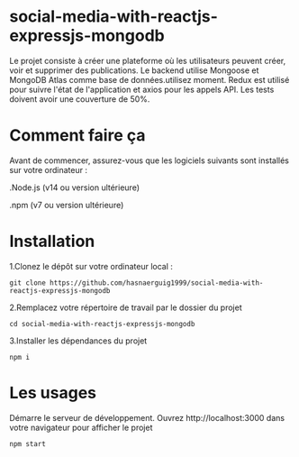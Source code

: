# social-media-with-reactjs-expressjs-mongodb
Le projet consiste à créer une plateforme où les utilisateurs peuvent créer, voir et supprimer des publications.  Le backend utilise Mongoose et MongoDB Atlas comme base de données.utilisez moment. Redux est utilisé pour suivre l'état de l'application et axios pour les appels API. Les tests doivent avoir une couverture de 50%. 

# Comment faire ça
Avant de commencer, assurez-vous que les logiciels suivants sont installés sur votre ordinateur :

.Node.js (v14 ou version ultérieure)

.npm (v7 ou version ultérieure)

# Installation
1.Clonez le dépôt sur votre ordinateur local :
```
git clone https://github.com/hasnaerguig1999/social-media-with-reactjs-expressjs-mongodb
```
2.Remplacez votre répertoire de travail par le dossier du projet
```
cd social-media-with-reactjs-expressjs-mongodb
```

3.Installer les dépendances du projet

```
npm i
```
# Les usages
Démarre le serveur de développement. Ouvrez http://localhost:3000 dans votre navigateur pour afficher le projet
```
npm start
```
